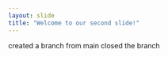 ```yaml
---
layout: slide
title: "Welcome to our second slide!"
---
```

created a branch from main
closed the branch
